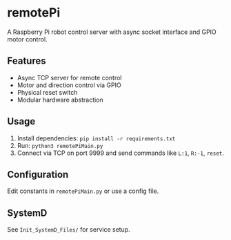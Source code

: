 # remotePi

A Raspberry Pi robot control server with async socket interface and GPIO motor control.

## Features
- Async TCP server for remote control
- Motor and direction control via GPIO
- Physical reset switch
- Modular hardware abstraction

## Usage
1. Install dependencies: `pip install -r requirements.txt`
2. Run: `python3 remotePiMain.py`
3. Connect via TCP on port 9999 and send commands like `L:1`, `R:-1`, `reset`.

## Configuration
Edit constants in `remotePiMain.py` or use a config file.

## SystemD
See `Init_SystemD_Files/` for service setup.